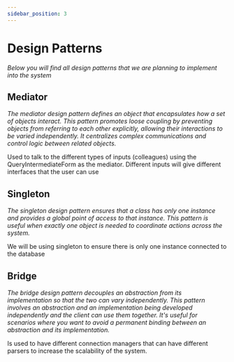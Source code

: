 ```yaml
---
sidebar_position: 3
---
```


# Design Patterns
*Below you will find all design patterns that we are planning to implement into the system*

## Mediator

*The mediator design pattern defines an object that encapsulates how a set of objects interact. This pattern promotes loose coupling by preventing objects from referring to each other explicitly, allowing their interactions to be varied independently. It centralizes complex communications and control logic between related objects.*

Used to talk to the different types of inputs (colleagues) using the QueryIntermediateForm as the mediator. Different inputs will give different interfaces that the user can use

## Singleton

*The singleton design pattern ensures that a class has only one instance and provides a global point of access to that instance. This pattern is useful when exactly one object is needed to coordinate actions across the system.*

We will be using singleton to ensure there is only one instance connected to the database

## Bridge

*The bridge design pattern decouples an abstraction from its implementation so that the two can vary independently. This pattern involves an abstraction and an implementation being developed independently and the client can use them together. It's useful for scenarios where you want to avoid a permanent binding between an abstraction and its implementation.*

Is used to have different connection managers that can have different parsers to increase the scalability of the system.




